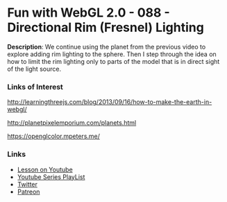# Fun with WebGL 2.0 - 088 - Directional Rim (Fresnel) Lighting 
**Description**:
We continue using the planet from the previous video to explore adding rim lighting to the sphere. Then I step through the idea on how to limit the rim lighting only to parts of the model that is in direct sight of the light source.


### Links of Interest
http://learningthreejs.com/blog/2013/09/16/how-to-make-the-earth-in-webgl/

http://planetpixelemporium.com/planets.html

https://openglcolor.mpeters.me/

### Links
* [Lesson on Youtube](https://youtu.be/tR67QJsFiFo)
* [Youtube Series PlayList](https://www.youtube.com/playlist?list=PLMinhigDWz6emRKVkVIEAaePW7vtIkaIF)
* [Twitter](https://twitter.com/SketchpunkLabs)
* [Patreon](https://www.patreon.com/sketchpunk)